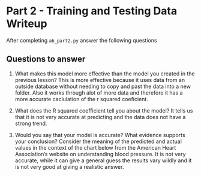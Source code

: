 # Part 2 - Training and Testing Data Writeup

After completing `a6_part2.py` answer the following questions

## Questions to answer

1. What makes this model more effective than the model you created in the previous lesson?
This is more effective because it uses data from an outside database without needing to copy and past the data into a new folder. Also it works through alot of more data and therefore it has a more accurate caclulation of the r squared coeficient.

2. What does the R squared coefficient tell you about the model?
It tells us that it is not very accurate at predicting and the data does not have a strong trend. 

3. Would you say that your model is accurate? What evidence supports your conclusion? Consider the meaning of the predicted and actual values in the context of the chart below from the American Heart Association’s website on understanding blood pressure.
It is not very accurate, while it can give a general guess the results vary wildly and it is not very good at giving a realistic answer.